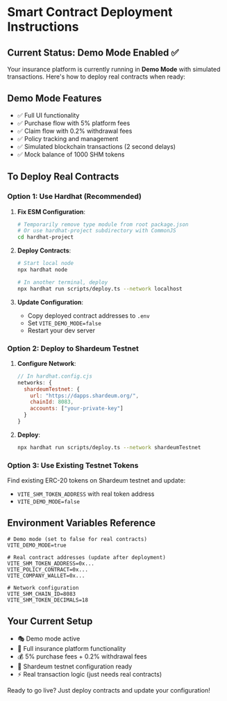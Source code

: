 # Smart Contract Deployment Instructions

## Current Status: Demo Mode Enabled ✅

Your insurance platform is currently running in **Demo Mode** with simulated transactions. Here's how to deploy real contracts when ready:

## Demo Mode Features
- ✅ Full UI functionality 
- ✅ Purchase flow with 5% platform fees
- ✅ Claim flow with 0.2% withdrawal fees
- ✅ Policy tracking and management
- ✅ Simulated blockchain transactions (2 second delays)
- ✅ Mock balance of 1000 SHM tokens

## To Deploy Real Contracts

### Option 1: Use Hardhat (Recommended)
1. **Fix ESM Configuration**:
   ```bash
   # Temporarily remove type module from root package.json
   # Or use hardhat-project subdirectory with CommonJS
   cd hardhat-project
   ```

2. **Deploy Contracts**:
   ```bash
   # Start local node
   npx hardhat node
   
   # In another terminal, deploy
   npx hardhat run scripts/deploy.ts --network localhost
   ```

3. **Update Configuration**:
   - Copy deployed contract addresses to `.env`
   - Set `VITE_DEMO_MODE=false`
   - Restart your dev server

### Option 2: Deploy to Shardeum Testnet
1. **Configure Network**:
   ```javascript
   // In hardhat.config.cjs
   networks: {
     shardeumTestnet: {
       url: "https://dapps.shardeum.org/",
       chainId: 8083,
       accounts: ["your-private-key"]
     }
   }
   ```

2. **Deploy**:
   ```bash
   npx hardhat run scripts/deploy.ts --network shardeumTestnet
   ```

### Option 3: Use Existing Testnet Tokens
Find existing ERC-20 tokens on Shardeum testnet and update:
- `VITE_SHM_TOKEN_ADDRESS` with real token address
- `VITE_DEMO_MODE=false`

## Environment Variables Reference

```env
# Demo mode (set to false for real contracts)
VITE_DEMO_MODE=true

# Real contract addresses (update after deployment)
VITE_SHM_TOKEN_ADDRESS=0x...
VITE_POLICY_CONTRACT=0x...
VITE_COMPANY_WALLET=0x...

# Network configuration
VITE_SHM_CHAIN_ID=8083
VITE_SHM_TOKEN_DECIMALS=18
```

## Your Current Setup
- 🎭 Demo mode active
- 🔧 Full insurance platform functionality
- 💰 5% purchase fees + 0.2% withdrawal fees
- 🔗 Shardeum testnet configuration ready
- ⚡ Real transaction logic (just needs real contracts)

Ready to go live? Just deploy contracts and update your configuration!
